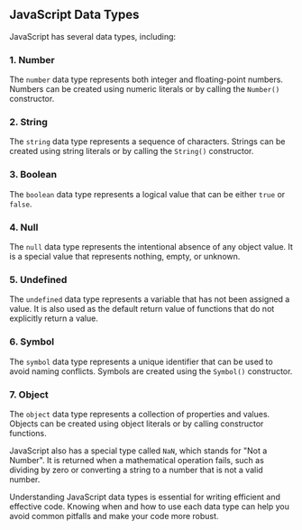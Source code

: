 ## JavaScript Data Types

JavaScript has several data types, including:

### 1. Number

The `number` data type represents both integer and floating-point numbers. Numbers can be created using numeric literals or by calling the `Number()` constructor.

### 2. String

The `string` data type represents a sequence of characters. Strings can be created using string literals or by calling the `String()` constructor.

### 3. Boolean

The `boolean` data type represents a logical value that can be either `true` or `false`.

### 4. Null

The `null` data type represents the intentional absence of any object value. It is a special value that represents nothing, empty, or unknown.

### 5. Undefined

The `undefined` data type represents a variable that has not been assigned a value. It is also used as the default return value of functions that do not explicitly return a value.

### 6. Symbol

The `symbol` data type represents a unique identifier that can be used to avoid naming conflicts. Symbols are created using the `Symbol()` constructor.

### 7. Object

The `object` data type represents a collection of properties and values. Objects can be created using object literals or by calling constructor functions.

JavaScript also has a special type called `NaN`, which stands for "Not a Number". It is returned when a mathematical operation fails, such as dividing by zero or converting a string to a number that is not a valid number.

Understanding JavaScript data types is essential for writing efficient and effective code. Knowing when and how to use each data type can help you avoid common pitfalls and make your code more robust.
